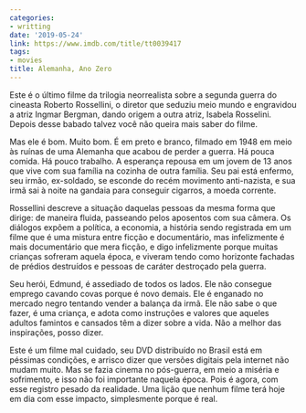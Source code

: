 ```yaml
---
categories:
- writting
date: '2019-05-24'
link: https://www.imdb.com/title/tt0039417
tags:
- movies
title: Alemanha, Ano Zero
---
```


Este é o último filme da trilogia neorrealista sobre a segunda guerra do cineasta Roberto Rossellini, o diretor que seduziu meio mundo e engravidou a atriz Ingmar Bergman, dando origem a outra atriz, Isabela Rosselini. Depois desse babado talvez você não queira mais saber do filme.

Mas ele é bom. Muito bom. É em preto e branco, filmado em 1948 em meio às ruínas de uma Alemanha que acabou de perder a guerra. Há pouca comida. Há pouco trabalho. A esperança repousa em um jovem de 13 anos que vive com sua família na cozinha de outra família. Seu pai está enfermo, seu irmão, ex-soldado, se esconde do recém movimento anti-nazista, e sua irmã sai à noite na gandaia para conseguir cigarros, a moeda corrente.

Rossellini descreve a situação daquelas pessoas da mesma forma que dirige: de maneira fluida, passeando pelos aposentos com sua câmera. Os diálogos expõem a política, a economia, a história sendo registrada em um filme que é uma mistura entre ficção e documentário, mas infelizmente é mais documentário que mera ficção, e digo infelizmente porque muitas crianças sofreram aquela época, e viveram tendo como horizonte fachadas de prédios destruídos e pessoas de caráter destroçado pela guerra.

Seu herói, Edmund, é assediado de todos os lados. Ele não consegue emprego cavando covas porque é novo demais. Ele é enganado no mercado negro tentando vender a balança da irmã. Ele não sabe o que fazer, é uma criança, e adota como instruções e valores que aqueles adultos famintos e cansados têm a dizer sobre a vida. Não a melhor das inspirações, posso dizer.

Este é um filme mal cuidado, seu DVD distribuído no Brasil está em péssimas condições, e arrisco dizer que versões digitais pela internet não mudam muito. Mas se fazia cinema no pós-guerra, em meio a miséria e sofrimento, e isso não foi importante naquela época. Pois é agora, com esse registro pesado da realidade. Uma lição que nenhum filme terá hoje em dia com esse impacto, simplesmente porque é real.

